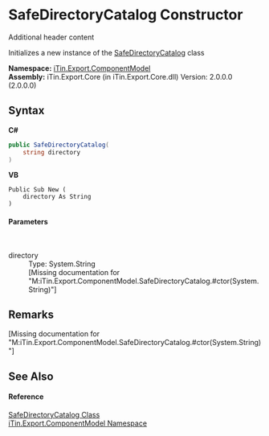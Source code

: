 # SafeDirectoryCatalog Constructor 
Additional header content 

Initializes a new instance of the <a href="T_iTin_Export_ComponentModel_SafeDirectoryCatalog">SafeDirectoryCatalog</a> class

**Namespace:**&nbsp;<a href="N_iTin_Export_ComponentModel">iTin.Export.ComponentModel</a><br />**Assembly:**&nbsp;iTin.Export.Core (in iTin.Export.Core.dll) Version: 2.0.0.0 (2.0.0.0)

## Syntax

**C#**<br />
``` C#
public SafeDirectoryCatalog(
	string directory
)
```

**VB**<br />
``` VB
Public Sub New ( 
	directory As String
)
```


#### Parameters
&nbsp;<dl><dt>directory</dt><dd>Type: System.String<br />\[Missing <param name="directory"/> documentation for "M:iTin.Export.ComponentModel.SafeDirectoryCatalog.#ctor(System.String)"\]</dd></dl>

## Remarks
\[Missing <remarks> documentation for "M:iTin.Export.ComponentModel.SafeDirectoryCatalog.#ctor(System.String)"\]

## See Also


#### Reference
<a href="T_iTin_Export_ComponentModel_SafeDirectoryCatalog">SafeDirectoryCatalog Class</a><br /><a href="N_iTin_Export_ComponentModel">iTin.Export.ComponentModel Namespace</a><br />